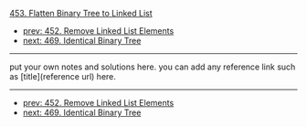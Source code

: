 [453. Flatten Binary Tree to Linked List](http://www.lintcode.com/problem/flatten-binary-tree-to-linked-list)

- [prev: 452. Remove Linked List Elements](452-remove-linked-list-elements.md)
- [next: 469. Identical Binary Tree](469-identical-binary-tree.md)

---

put your own notes and solutions here.
you can add any reference link such as [title](reference url) here.

---

- [prev: 452. Remove Linked List Elements](452-remove-linked-list-elements.md)
- [next: 469. Identical Binary Tree](469-identical-binary-tree.md)
